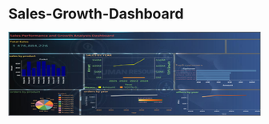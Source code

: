 # Sales-Growth-Dashboard
<p align="center">
  <img width="700" height="170" src="https://github.com/Pratibhaaa12/Sales-Growth-Dashboard/raw/main/Dashboard%201.png">
</p>


